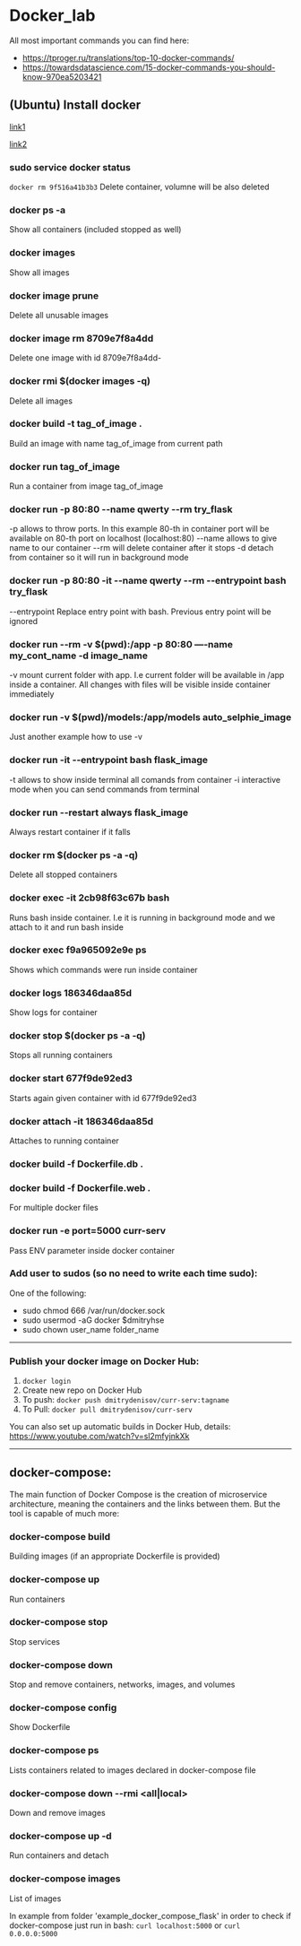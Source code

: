 # Docker_lab

All most important commands you can find here:

- https://tproger.ru/translations/top-10-docker-commands/
- https://towardsdatascience.com/15-docker-commands-you-should-know-970ea5203421

## (Ubuntu) Install docker
[link1](https://docs.docker.com/engine/install/ubuntu/)

[link2](https://www.digitalocean.com/community/tutorials/docker-ubuntu-18-04-1-ru#%D1%88%D0%B0%D0%B3-2-%E2%80%94-%D0%B8%D1%81%D0%BF%D0%BE%D0%BB%D1%8C%D0%B7%D0%BE%D0%B2%D0%B0%D0%BD%D0%B8%D0%B5-%D0%BA%D0%BE%D0%BC%D0%B0%D0%BD%D0%B4%D1%8B-docker-%D0%B1%D0%B5%D0%B7-sudo-(%D0%BE%D0%BF%D1%86%D0%B8%D0%BE%D0%BD%D0%B0%D0%BB%D1%8C%D0%BD%D0%BE))

### sudo service docker status
```docker rm 9f516a41b3b3```
Delete container, volumne will be also deleted

### docker ps -a
Show all containers (included stopped as well)

### docker images
Show all images 

### docker image prune
Delete all unusable images

### docker image rm 8709e7f8a4dd
Delete one image with id 8709e7f8a4dd-

### docker rmi $(docker images -q)
Delete all images

### docker build -t tag_of_image .
Build an image with name tag_of_image from current path

### docker run tag_of_image
Run a container from image tag_of_image

### docker run -p 80:80 --name qwerty --rm try_flask
-p allows to throw ports. In this example 80-th in container port will be available on 80-th port on localhost (localhost:80)
--name allows to give name to our container
--rm will delete container after it stops
-d detach from container so it will run in background mode

### docker run -p 80:80 -it --name qwerty --rm --entrypoint bash try_flask
--entrypoint Replace entry point with bash. Previous entry point will be ignored

### docker run --rm -v $(pwd):/app -p 80:80 —-name my_cont_name -d image_name
-v mount current folder with app. I.e current folder will be available in /app inside a container. All changes with files will be visible inside container immediately

### docker run -v $(pwd)/models:/app/models auto_selphie_image
Just another example how to use -v

### docker run -it --entrypoint bash flask_image
-t allows to show inside terminal all comands from container
-i interactive mode when you can send commands from terminal

### docker run --restart always flask_image
Always restart container if it falls

### docker rm $(docker ps -a -q)
Delete all stopped containers

### docker exec -it 2cb98f63c67b bash
Runs bash inside container. I.e it is running in background mode and we attach to it and run bash inside

### docker exec f9a965092e9e ps 
Shows which commands were run inside container

### docker logs 186346daa85d
Show logs for container

### docker stop $(docker ps -a -q)
Stops all running containers

### docker start 677f9de92ed3
Starts again given container with id 677f9de92ed3

### docker attach -it 186346daa85d
Attaches to running container

### docker build -f Dockerfile.db .
### docker build -f Dockerfile.web .
For multiple docker files

### docker run -e port=5000 curr-serv
Pass ENV parameter inside docker container 

### Add user to sudos (so no need to write each time sudo):
One of the following:
- sudo chmod 666 /var/run/docker.sock
- sudo usermod -aG docker $dmitryhse
- sudo chown user_name folder_name
--------
### Publish your docker image on Docker Hub:
1. `docker login`
2. Create new repo on Docker Hub
3. To push: `docker push dmitrydenisov/curr-serv:tagname`
4. To Pull: `docker pull dmitrydenisov/curr-serv`

You can also set up automatic builds in Docker Hub, details: https://www.youtube.com/watch?v=sl2mfyjnkXk 

--------
## docker-compose:
The main function of Docker Compose is the creation of microservice architecture, meaning the containers and the links between them. But the tool is capable of much more:

### docker-compose build
Building images (if an appropriate Dockerfile is provided)

### docker-compose up
Run containers 

### docker-compose stop
Stop services

### docker-compose down
 Stop and remove containers, networks, images, and volumes

### docker-compose config
Show Dockerfile

### docker-compose ps
Lists containers related to images declared in docker-compose file

### docker-compose down --rmi <all|local> 
Down and remove images

### docker-compose up -d
Run containers and detach 

### docker-compose images
List of images


In example from folder 'example_docker_compose_flask' in order to check if docker-compose just run in bash: ```curl localhost:5000``` or ```curl 0.0.0.0:5000```

